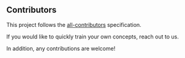 ## Contributors

This project follows the [all-contributors](https://github.com/all-contributors/all-contributors) specification. 

If you would like to quickly train your own concepts, reach out to us. 

In addition, any contributions are welcome!

